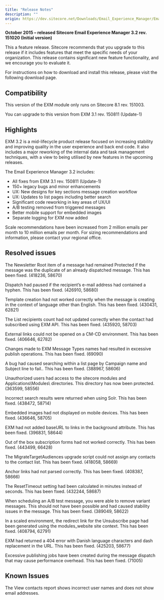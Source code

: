 ```yaml
---
title: "Release Notes"
description: ""
origin: https://dev.sitecore.net/Downloads/Email_Experience_Manager/Email_Experience_Manager_32/Email_Experience_Manager_32_Initial_Release/Release_Notes
---
```


**October 2015 – released Sitecore Email Experience Manager 3.2 rev. 151020 (Initial version)**

This a feature release. Sitecore recommends that you upgrade to this release if it includes features that meet the specific needs of your organization. This release contains significant new feature functionality, and we encourage you to evaluate it.

For instructions on how to download and install this release, please visit the following download page.

## Compatibility

This version of the EXM module only runs on Sitecore 8.1 rev. 151003.

You can upgrade to this version from EXM 3.1 rev. 150811 (Update-1)

## Highlights

EXM 3.2 is a mid-lifecycle product release focused on increasing stability and improving quality in the user experience and back end code. It also includes a major reworking of the internal data and task management techniques, with a view to being utilised by new features in the upcoming releases.

The Email Experience Manager 3.2 includes:

-   All fixes from EXM 3.1 rev. 150811 (Update-1)
-   150+ legacy bugs and minor enhancements
-   UX: New designs for key sections message creation workflow
-   UX: Updates to list pages including better search
-   Significant code reworking in key areas of UX/UI
-   A/B testing removed from triggered messages
-   Better mobile support for embedded images
-   Separate logging for EXM now added

Scale recommendations have been increased from 2 million emails per month to 10 million emails per month. For sizing recommendations and information, please contact your regional office.

## Resolved issues

The Newsletter Root item of a message had remained Protected if the message was the duplicate of an already dispatched message. This has been fixed. (418236, 58670)

Dispatch had paused if the recipient’s e-mail address had contained a hyphen. This has been fixed. (426910, 58680)

Template creation had not worked correctly when the message is creating in the context of language other than English. This has been fixed. (430431, 62821)

The List recipients count had not updated correctly when the contact had subscribed using EXM API. This has been fixed. (435920, 58703)

External links could not be opened on a CM-CD environment. This has been fixed. (406646, 62782)

Changes made to EXM Message Types names had resulted in excessive publish operations. This has been fixed. (69090)

A bug had caused searching within a list page by Campaign name and Subject line to fail.. This has been fixed. (388967, 58606)

Unauthorized users had access to the sitecore modules and Applications\Modules\ directories. This directory has now been protected. (363599, 58556)

Incorrect search results were returned when using Solr. This has been fixed. (438472, 58714)

Embedded images had not displayed on mobile devices. This has been fixed. (436646, 58705)

EXM had not added baseURL to links in the background attribute. This has been fixed. (396831, 58644)

Out of the box subscription forms had not worked correctly. This has been fixed. (443499, 66428)

The MigrateTargetAudiences upgrade script could not assign any contacts to the contact list. This has been fixed. (418058, 58669)

Anchor links had not parsed correctly. This has been fixed. (408387, 58666)

The ResetTimeout setting had been calculated in minutes instead of seconds. This has been fixed. (432244, 58687)

When scheduling an A/B test message, you were able to remove variant messages. This should not have been possible and had caused stability issues in the message. This has been fixed. (389049, 58622)

In a scaled environment, the redirect link for the Unsubscribe page had been generated using the modules_website site context. This has been fixed. (408794, 62791)

EXM had returned a 404 error with Danish language characters and dash replacement in the URL. This has been fixed. (425203, 58677)

Excessive publishing jobs have been created during the message dispatch that may cause performance overhead. This has been fixed. (71005)

## Known Issues

The View contacts report shows incorrect user names and does not show email addresses.